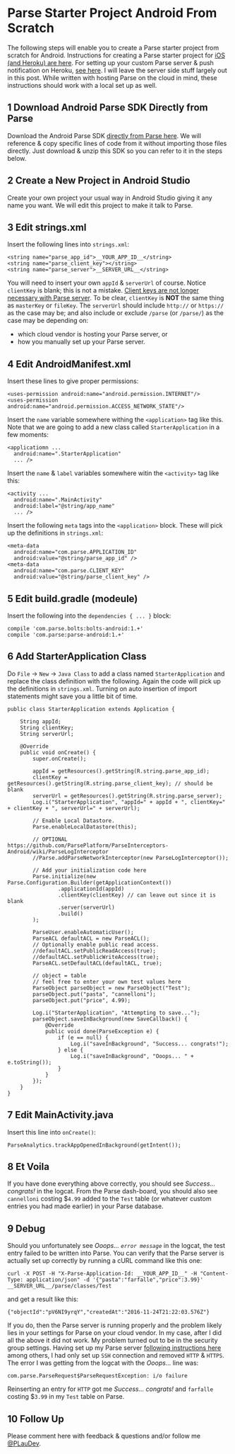 # Parse Starter Project Android From Scratch

The following steps will enable you to create a Parse starter project from scratch for Android. Instructions for creating a Parse starter project for [iOS (and Heroku) are here](https://github.com/plaudev/ParseStarterProjectFromScratch). For setting up your custom Parse server & push notification on Heroku, [see here](https://github.com/plaudev/ParseHerokuPushNotification). I will leave the server side stuff largely out in this post. While written with hosting Parse on the cloud in mind, these instructions should work with a local set up as well.

## 1 Download Android Parse SDK Directly from Parse

Download the Android Parse SDK [directly from Parse here](https://parse.com/apps/quickstart#parse_data/mobile/android/native/existing). We will reference & copy specific lines of code from it without importing those files directly. Just download & unzip this SDK so you can refer to it in the steps below.

## 2 Create a New Project in Android Studio

Create your own project your usual way in Android Studio giving it any name you want. We will edit this project to make it talk to Parse.

## 3 Edit strings.xml

Insert the following lines into `strings.xml`:
```
<string name="parse_app_id">__YOUR_APP_ID__</string>
<string name="parse_client_key"></string>
<string name="parse_server">__SERVER_URL__</string>
```
You will need to insert your own `appId` & `serverUrl` of course. Notice `clientKey` is blank; this is not a mistake. [Client keys are not longer necessary with Parse server](https://github.com/ParsePlatform/parse-server). To be clear, `clientKey` is **NOT** the same thing as `masterKey` or `fileKey`. The `serverUrl` should include `http://` or `https://` as the case may be; and also include or exclude `/parse` (or `/parse/`) as the case may be depending on:

* which cloud vendor is hosting your Parse server, or
* how you manually set up your Parse server.

## 4 Edit AndroidManifest.xml

Insert these lines to give proper permissions:
```
<uses-permission android:name="android.permission.INTERNET"/>
<uses-permission android:name="android.permission.ACCESS_NETWORK_STATE"/>
```
Insert the `name` variable somewhere withing the `<application>` tag like this. Note that we are going to add a new class called `StarterApplication` in a few moments:
```
<applicatiomn ...
  android:name=".StarterApplication"
  ... />
```
Insert the `name` & `label` variables somewhere witin the `<activity>` tag like this:
```
<activity ...
  android:name=".MainActivity"
  android:label="@string/app_name"
  ... />
```
Insert the following `meta` tags into the `<application>` block. These will pick up the definitions in `strings.xml`:
```
<meta-data
  android:name="com.parse.APPLICATION_ID"
  android:value="@string/parse_app_id" />
<meta-data
  android:name="com.parse.CLIENT_KEY"
  android:value="@string/parse_client_key" />
```

## 5 Edit build.gradle (modeule)

Insert the following into the `dependencies { ... }` block:
```
compile 'com.parse.bolts:bolts-android:1.+'
compile 'com.parse:parse-android:1.+'
```

## 6 Add StarterApplication Class

Do `File` -> `New` -> `Java Class` to add a class named `StarterApplication` and replace the class definition with the following. Again the code will pick up the definitions in `strings.xml`. Turning on auto insertion of import statements might save you a little bit of time.
```
public class StarterApplication extends Application {

    String appId;
    String clientKey;
    String serverUrl;

    @Override
    public void onCreate() {
        super.onCreate();

        appId = getResources().getString(R.string.parse_app_id);
        clientKey = getResources().getString(R.string.parse_client_key); // should be blank
        serverUrl = getResources().getString(R.string.parse_server);
        Log.i("StarterApplication", "appId=" + appId + ", clientKey=" + clientKey + ", serverUrl=" + serverUrl);

        // Enable Local Datastore.
        Parse.enableLocalDatastore(this);

        // OPTIONAL https://github.com/ParsePlatform/ParseInterceptors-Android/wiki/ParseLogInterceptor
        //Parse.addParseNetworkInterceptor(new ParseLogInterceptor());

        // Add your initialization code here
        Parse.initialize(new Parse.Configuration.Builder(getApplicationContext())
                .applicationId(appId)
                .clientKey(clientKey) // can leave out since it is blank
                .server(serverUrl)
                .build()
        );

        ParseUser.enableAutomaticUser();
        ParseACL defaultACL = new ParseACL();
        // Optionally enable public read access.
        //defaultACL.setPublicReadAccess(true);
        //defaultACL.setPublicWriteAccess(true);
        ParseACL.setDefaultACL(defaultACL, true);

        // object = table 
        // feel free to enter your own test values here
        ParseObject parseObject = new ParseObject("Test");
        parseObject.put("pasta", "cannelloni");
        parseObject.put("price", 4.99);

        Log.i("StarterApplication", "Attempting to save...");
        parseObject.saveInBackground(new SaveCallback() {
            @Override
            public void done(ParseException e) {
                if (e == null) {
                    Log.i("saveInBackground", "Success... congrats!");
                } else {
                    Log.i("saveInBackground", "Ooops... " + e.toString());
                }
            }
        });
    }
}
```

## 7 Edit MainActivity.java

Insert this line into `onCreate()`:
```
ParseAnalytics.trackAppOpenedInBackground(getIntent());
```

## 8 Et Voila

If you have done everything above correctly, you should see *Success... congrats!* in the logcat. From the Parse dash-board, you should also see `cannelloni` costing $`4.99` added to the `Test` table (or whatever custom entries you had made earlier) in your Parse database.

## 9 Debug

Should you unfortunately see *Ooops... `error message`* in the logcat, the test entry failed to be written into Parse. You can verify that the Parse server is actually set up correctly by running a cURL command like this one:
```
curl -X POST -H "X-Parse-Application-Id: __YOUR_APP_ID__" -H "Content-Type: application/json" -d '{"pasta":"farfalle","price":3.99}' __SERVER_URL__/parse/classes/Test
```
and get a result like this:
```
{"objectId":"pV6NI9yrqY","createdAt":"2016-11-24T21:22:03.576Z"}
```
If you do, then the Parse server is running properly and the problem likely lies in your settings for Parse on your cloud vendor. In my case, after I did all the above it did not work. My problem turned out to be in the security group settings. Having set up my Parse server [following instructions here](https://docs.aws.amazon.com/AWSEC2/latest/UserGuide/AccessingInstancesLinux.html) among others, I had only set up `SSH` connection and removed `HTTP` & `HTTPS`. The error I was getting from the logcat with the *Ooops...* line was: 
```
com.parse.ParseRequest$ParseRequestException: i/o failure
```
Reinserting an entry for `HTTP` got me *Success... congrats!* and `farfalle` costing $`3.99` in my `Test` table on Parse.

## 10 Follow Up

Please comment here with feedback & questions and/or follow me [@PLauDev](https://twitter.com/plaudev).
